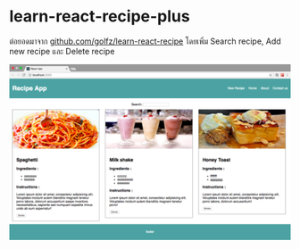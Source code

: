# learn-react-recipe-plus

ต่อยอดมาจาก [github.com/golfz/learn-react-recipe](https://github.com/golfz/learn-react-recipe) โดยเพิ่ม Search recipe, Add new recipe และ Delete recipe

![screenshot-01](https://raw.githubusercontent.com/golfz/learn-react-recipe-plus/master/Screenshot-01.jpg)
